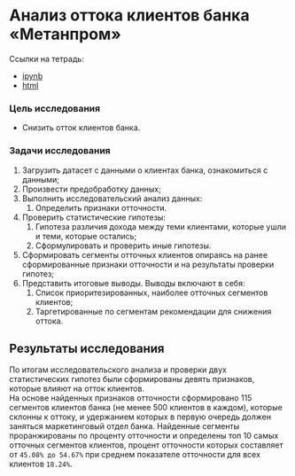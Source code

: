# Анализ оттока клиентов банка «Метанпром»

Ссылки на тетрадь:
- [ipynb]()
- [html]()

### Цель исследования
- Снизить отток клиентов банка.

### Задачи исследования
1. Загрузить датасет с данными о клиентах банка, ознакомиться с данными;
2. Произвести предобработку данных;
3. Выполнить исследовательский анализ данных:  
    1. Определить признаки отточности.
4. Проверить статистические гипотезы:  
    1. Гипотеза различия дохода между теми клиентами, которые ушли и теми, которые остались;  
    2. Сформулировать и проверить иные гипотезы.
5. Сформировать сегменты отточных клиентов опираясь на ранее сформированные признаки отточности и на результаты проверки гипотез;
6. Представить итоговые выводы. Выводы включают в себя:
    1. Список приоритезированных, наиболее отточных сегментов клиентов;
    2. Таргетированные по сегментам рекомендации для снижения оттока.

## Результаты исследования
По итогам исследовательского анализа и проверки двух статистических гипотез были сформированы девять признаков, которые влияют на отток клиентов.  
На основе найденных признаков отточности сформировано 115 сегментов клиентов банка (не менее 500 клиентов в каждом), которые склонны к оттоку, и удержанием которых в первую очередь должен заняться маркетинговый отдел банка. Найденные сегменты проранжированы по проценту отточности и определены топ 10 самых отточных сегментов клиентов, процент отточности которых составляет от `45.08% до 54.67%` при среднем показателе отточности для всех клиентов `18.24%`.